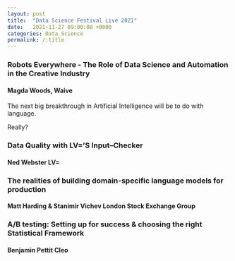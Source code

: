 ```yaml
---
layout: post
title:  "Data Science Festival Live 2021"
date:   2021-11-27 09:00:00 +0000
categories: Data Science
permalink: /:title
---
```


<style>
.heading1 {
    color: red;
    font-weight:700;
    font-size: 35px;
}
.heading2 {
    color: blue;
    font-weight:700;
    font-size: 30px;
}
.heading3 {
    color: green;
    font-weight:700;
    font-size: 30px;
}
</style>

### Robots Everywhere - The Role of Data Science and Automation in the Creative Industry
#### Magda Woods, Waive

The next big breakthrough in Artificial Intelligence will be to do with language.

Really?

### Data Quality with LV=’S Input–Checker

#### Ned Webster LV=



### The realities of building domain-specific language models for production

#### Matt Harding & Stanimir Vichev London Stock Exchange Group


### A/B testing: Setting up for success & choosing the right Statistical Framework 

#### Benjamin Pettit Cleo
